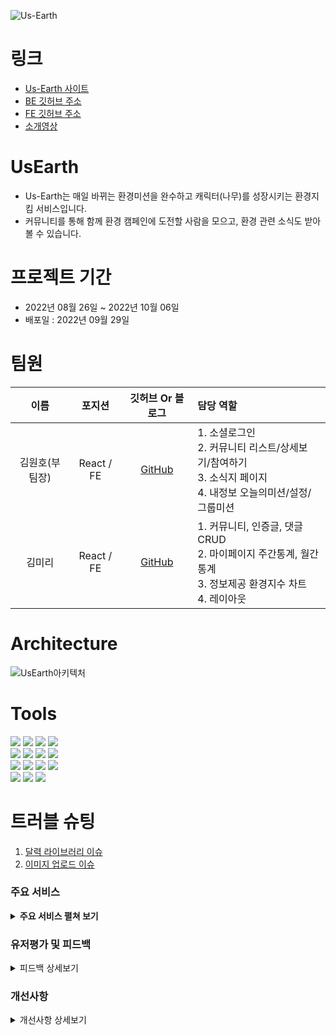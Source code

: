 ![Us-Earth](https://user-images.githubusercontent.com/99243066/194052653-ff4166a6-cd22-468a-8edc-6fcadd992c0d.png)
<br>
# 링크
* [Us-Earth 사이트](https://usearth.co.kr)
* [BE 깃허브 주소](https://github.com/Us-Earth/UsEarth.git)
* [FE 깃허브 주소](https://github.com/Us-Earth/us-earth_fe.git)
* [소개영상](https://www.youtube.com/watch?v=6h10HWaQW3w&feature=youtu.be)

# UsEarth
  * Us-Earth는 매일 바뀌는 환경미션을 완수하고 캐릭터(나무)를 성장시키는 환경지킴 서비스입니다. 
  * 커뮤니티를 통해 함께 환경 캠페인에 도전할 사람을 모으고, 환경 관련 소식도 받아볼 수 있습니다.
# 프로젝트 기간
 * 2022년 08월 26일 ~ 2022년 10월 06일
 * 배포일 : 2022년 09월 29일
# 팀원
|이름|포지션|깃허브 Or 블로그|담당 역할|
|:-----:|:---:|:---:|:---|
|김원호(부팀장)|React / FE|[GitHub](https://github.com/loveyoujgb)|1. 소셜로그인 </br>2. 커뮤니티 리스트/상세보기/참여하기</br> 3. 소식지 페이지</br> 4. 내정보 오늘의미션/설정/그룹미션|
|김미리|React / FE|[GitHub](https://github.com/woonhk90/us-earth_fe)|1. 커뮤니티, 인증글, 댓글 CRUD </br>2. 마이페이지 주간통계, 월간통계</br> 3. 정보제공 환경지수 차트</br> 4. 레이아웃|
 
# Architecture
![UsEarth아키텍처](https://user-images.githubusercontent.com/108817236/193409607-020133eb-0686-462b-8e87-ee643a1deb13.png)

# Tools
<p>
  <img src="https://img.shields.io/badge/HTML5-E34F26?style=for-the-badge&logo=HTML5&logoColor=ffffff">
  <img src="https://img.shields.io/badge/CSS-1572B6?style=for-the-badge&logo=CSS3&logoColor=ffffff">
  <img src="https://img.shields.io/badge/JavaScript-F7DF1E?style=for-the-badge&logo=JavaScript&logoColor=000000">
  <img src="https://img.shields.io/badge/Axios-5A29E4?style=for-the-badge&logo=Axios&logoColor=white">
  <br/>
  <img src="https://img.shields.io/badge/React-61DAFB?style=for-the-badge&logo=React&logoColor=black">
  <img src="https://img.shields.io/badge/React Router-CA4245?style=for-the-badge&logo=React Router&logoColor=ffffff">
  <img src="https://img.shields.io/badge/Redux-764ABC?style=for-the-badge&logo=Redux&logoColor=ffffff">
  <img src="https://img.shields.io/badge/styled components-DB7093?style=for-the-badge&logo=styled components&logoColor=ffffff">
  <br/>
  <img src="https://img.shields.io/badge/Yarn-2C8EBB?style=for-the-badge&logo=Yarn&logoColor=ffffff">
  <img src="https://img.shields.io/badge/GitHub-181717?style=for-the-badge&logo=GitHub&logoColor=ffffff">
  <img src="https://img.shields.io/badge/Vercel-000000?style=for-the-badge&logo=Vercel&logoColor=ffffff">
  <img src="https://img.shields.io/badge/Figma-F24E1E?style=for-the-badge&logo=Figma&logoColor=ffffff">
  <br/>
  <img src="https://img.shields.io/badge/Naver Login-03C75A?style=for-the-badge&logo=Naver&logoColor=ffffff">
  <img src="https://img.shields.io/badge/Google Login-4285F4?style=for-the-badge&logo=Google&logoColor=ffffff">
  <img src="https://img.shields.io/badge/Kakao Login-FFCD00?style=for-the-badge&logo=Kakao&logoColor=000000">
</p>

# 트러블 슈팅

  1. [달력 라이브러리 이슈](https://github.com/Us-Earth/us-earth_fe/wiki/%EB%8B%AC%EB%A0%A5-%EB%9D%BC%EC%9D%B4%EB%B8%8C%EB%9F%AC%EB%A6%AC-%EC%9D%B4%EC%8A%88)
  2. [이미지 업로드 이슈](https://github.com/Us-Earth/us-earth_fe/wiki/%EC%9D%B4%EB%AF%B8%EC%A7%80-%EC%97%85%EB%A1%9C%EB%93%9C-%EC%9D%B4%EC%8A%88)


### 주요 서비스

<details>
<summary><b> 주요 서비스 펼쳐 보기 </b></summary>
 
- 간단하게 접근할 수 있는 서비스
    - 회원가입 없이 소셜로그인만을 통해 쉽고 빠르게 서비스 이용 가능합니다
    - 조회 성격의 서비스는 로그인을 하지 않아도 이용할 수 있습니다
     ![로그인x페이지](https://user-images.githubusercontent.com/107628613/194065953-d089e883-5fe2-4040-8a5a-af3a9d0b2618.png)
- 메인페이지
    - 케러셀, 슬라이드, 무한스크롤 등 모바일 환경에 편리한 화면 구성했습니다.
    - 데이터를 소량으로 불러오는 페이징을 무한스크롤로 구현하여 끊김 없는 경험을 할 수 있습니다.
    ![메인페이지](https://user-images.githubusercontent.com/107628613/194065955-79661d87-b294-4621-8f1d-bdacb0c38d88.png)
- 환경 관련 지식을 가볍고 쉽게 접할 수 있는 소식지 페이지
    - 1시간 마다 업데이트 되는 4가지 환경지수를 제공합니다.
    - 환경 기사 크롤링을 통해 다양한 환경 지식을 가볍게 습득할 수 있도록 합니다.
    ![소식지](https://user-images.githubusercontent.com/107628613/194065957-2c684cd3-d953-432c-aed9-5d0b054c1100.png)
- 매일매일 만나는 간단한 환경 미션
    - 닉네임, 프로필 사진 변경을 통해 나만의 프로필을 만들 수 있습니다.
    - 매일 바뀌는 5가지의 환경 미션을 통해 에코라이프의 방향성을 제시합니다.
    - 일일 미션을 완수하면 경험치를 얻고 씨앗이 성장해서 나무가 됩니다. 
    ![내정보페이지](https://user-images.githubusercontent.com/107628613/194065947-edbd773b-d2a7-40d7-9520-69afc964d7c5.png)
- 내가 이룬 일일 미션의 주간, 월간통계
    - 완수한 미션을 주간, 월간 통계로 모아볼 수 있습니다.
  ![월간_주간통계](https://user-images.githubusercontent.com/107628613/194065958-8689190d-b614-43aa-9417-557aacbcca0d.png) 
- 함께 키우는 숲(그룹 페이지)
    - 커뮤니티 페이지에서 커스텀한 그룹 캠페인을 제시하고 다른 사람들과 함께 진행할 수 있습니다.
    - 그룹 캠페인 진행기간 동안 인증글을 올리며 서로 좋아요, 댓글을 통해 소통할 수 있습니다.
    - 그룹원 과반수가 나의 인증글에 좋아요를 누르면 그룹 숲이 점점 성장합니다.
    ![그룹_숲성장_이미지](https://user-images.githubusercontent.com/107628613/194065934-6797c871-8ea1-4061-8cf0-ae9dfa3b1439.png)
![그룹_인증글_댓글](https://user-images.githubusercontent.com/107628613/194065939-62efc509-45ed-40ee-a3b7-4dded503f411.png)
- 기타 페이지
    - 닉네임 수정, 프로필 수정이 가능합니다.
    - 자신이 가입한 그룹의 상태와 자신이 작성한 그룹을 확인할 수 있습니다.
    - 그룹글 작성페이지, 인증글 작성페이지, 댓글 모두 이미지를 업로드, 수정, 삭제가 가능합니다.
![기타페이지](https://user-images.githubusercontent.com/107628613/194067985-7e9ad038-da1a-4ebf-8d71-314ecd609c35.png)
 </details>

### 유저평가 및 피드백
<details>
 <summary>피드백 상세보기</summary>
 
![image](https://user-images.githubusercontent.com/108817236/194044368-fe1ec4f0-c8f5-4d38-aff2-1e4c7d3368d4.png)
![image](https://user-images.githubusercontent.com/108817236/194044803-009e16a8-0514-409e-ab61-09f80e6f5c0a.png)
 </details>
 
### 개선사항
<details>
 <summary>개선사항 상세보기</summary>
 
![image](https://user-images.githubusercontent.com/108817236/194042261-38bfe0c1-24c2-4d36-99f6-150f5d62d6c8.png)
![image](https://user-images.githubusercontent.com/108817236/194042384-6fddfa37-2591-4de1-adb5-f0173270e4ee.png)
 </details>
